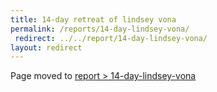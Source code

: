 ```yaml
---
title: 14-day retreat of lindsey vona
permalink: /reports/14-day-lindsey-vona/
 redirect: ../../report/14-day-lindsey-vona/
layout: redirect
---
```


Page moved to [report > 14-day-lindsey-vona](/report/14-day-lindsey-vona)
